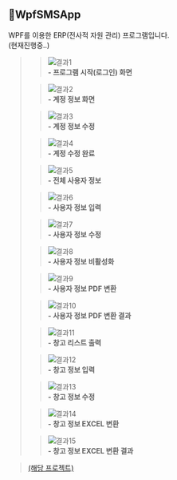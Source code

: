 ## 📑WpfSMSApp
WPF를 이용한 ERP(전사적 자원 관리) 프로그램입니다.</br> 
(현재진행중..)</br>

>>![결과1](images/WpfSMSApp_01.JPG)  
>>__- 프로그램 시작(로그인) 화면__
>     
>           
>     
>>![결과2](images/WpfSMSApp_02.JPG)  
>>__- 계정 정보 화면__
>     
>           
>     
>>![결과3](images/WpfSMSApp_03.JPG)  
>>__- 계정 정보 수정__
>     
>           
>     
>>![결과4](images/WpfSMSApp_04.JPG)  
>>__- 계정 수정 완료__
>     
>           
>     
>>![결과5](images/WpfSMSApp_05.JPG)  
>>__- 전체 사용자 정보__
>     
>           
>     
>>![결과6](images/WpfSMSApp_06.JPG)  
>>__- 사용자 정보 입력__
>     
>           
>     
>>![결과7](images/WpfSMSApp_07.JPG)  
>>__- 사용자 정보 수정__
>     
>           
>     
>>![결과8](images/WpfSMSApp_08.JPG)  
>>__- 사용자 정보 비활성화__
>     
>           
>     
>>![결과9](images/WpfSMSApp_09.JPG)  
>>__- 사용자 정보 PDF 변환__
>     
>           
>     
>>![결과10](images/WpfSMSApp_10.JPG)  
>>__- 사용자 정보 PDF 변환 결과__
>     
>           
>     
>>![결과11](images/WpfSMSApp_11.JPG)  
>>__- 창고 리스트 출력__
>     
>           
>     
>>![결과12](images/WpfSMSApp_12.JPG)  
>>__- 창고 정보 입력__
>     
>           
>     
>>![결과13](images/WpfSMSApp_13.JPG)  
>>__- 창고 정보 수정__
>     
>           
>     
>>![결과14](images/WpfSMSApp_14.JPG)  
>>__- 창고 정보 EXCEL 변환__
>     
>           
>     
>>![결과15](images/WpfSMSApp_15.JPG)  
>>__- 창고 정보 EXCEL 변환 결과__
>     
>           
>     

>[(해당 프로젝트)](WpfSMSApp)

